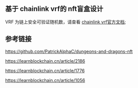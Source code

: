 ## 基于 chainlink vrf的 nft盲盒设计
  VRF 为链上安全可验证随机数，请查看 [chainlink vrf官方文档](https://docs.chain.link/docs/get-a-random-number);


## 参考链接
https://github.com/PatrickAlphaC/dungeons-and-dragons-nft

https://learnblockchain.cn/article/2186

https://learnblockchain.cn/article/1776

https://learnblockchain.cn/article/1056
